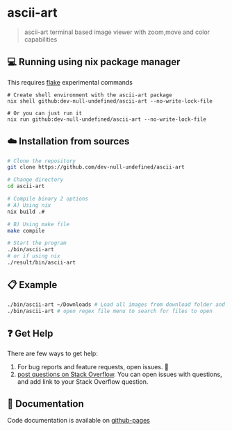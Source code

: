 # ascii-art

> ascii-art terminal based image viewer
> with zoom,move and color capabilities

## :computer: Running using nix package manager
This requires [flake](https://nixos.wiki/wiki/Flakes) experimental commands
```
# Create shell environment with the ascii-art package
nix shell github:dev-null-undefined/ascii-art --no-write-lock-file

# Or you can just run it
nix run github:dev-null-undefined/ascii-art --no-write-lock-file
```

## :cloud: Installation from sources

```sh
# Clone the repository
git clone https://github.com/dev-null-undefined/ascii-art

# Change directory
cd ascii-art

# Compile binary 2 options
# A) Using nix
nix build .#

# B) Using make file
make compile

# Start the program
./bin/ascii-art
# or if using nix
./result/bin/ascii-art
```

## :clipboard: Example

```sh
./bin/ascii-art ~/Downloads # Load all images from download folder and open them using ascii-art program
./bin/ascii-art # open regex file menu to search for files to open
```

## :question: Get Help

There are few ways to get help:

1. For bug reports and feature requests, open issues. :bug:
2. [post questions on Stack Overflow](https://stackoverflow.com/questions/ask). You can open issues with questions, and
   add link to your Stack Overflow question.

## :memo: Documentation

Code documentation is available on [github-pages](https://dev-null-undefined.github.io/ascii-art/)
